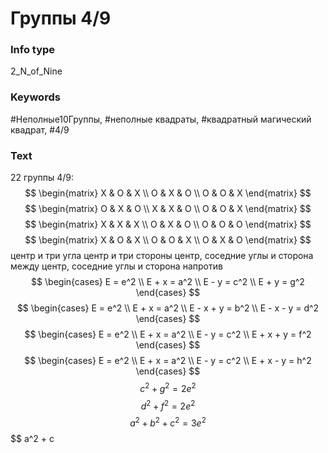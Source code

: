 # Группы 4/9
### Info type
2_N_of_Nine
### Keywords
#Неполные10Группы, #неполные квадраты, #квадратный магический квадрат, #4/9
### Text
22 группы 4/9:
$$
\begin{matrix}
X & O & X \\
O & X & O \\
O & O & X
\end{matrix}
$$
$$
\begin{matrix}
O & X & O \\
X & X & O \\
O & O & X
\end{matrix}
$$
$$
\begin{matrix}
X & X & X \\
O & X & O \\
O & O & O
\end{matrix}
$$
$$
\begin{matrix}
X & O & X \\
O & O & X \\
O & X & O
\end{matrix}
$$
центр и три угла
центр и три стороны
центр,
соседние углы и
сторона между
центр,
соседние углы и
сторона напротив
$$
\begin{cases}
E = e^2 \\
E + x = a^2 \\
E - y = c^2 \\
E + y = g^2
\end{cases}
$$
$$
\begin{cases}
E = e^2 \\
E + x = a^2 \\
E - x + y = b^2 \\
E - x - y = d^2
\end{cases}
$$
$$
\begin{cases}
E = e^2 \\
E + x = a^2 \\
E - y = c^2 \\
E + x + y = f^2
\end{cases}
$$
$$
\begin{cases}
E = e^2 \\
E + x = a^2 \\
E - y = c^2 \\
E + x - y = h^2
\end{cases}
$$
$$
c^2 + g^2 = 2e^2
$$
$$
d^2 + f^2 = 2e^2
$$
$$
a^2 + b^2 + c^2 = 3e^2
$$
$$
a^2 + c